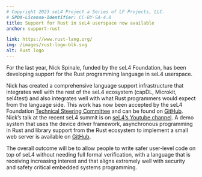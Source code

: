 ```yaml
---
# Copyright 2023 seL4 Project a Series of LF Projects, LLC.
# SPDX-License-Identifier: CC-BY-SA-4.0
title: Support for Rust in seL4 userspace now available
anchor: support-rust

link: https://www.rust-lang.org/
img: /images/rust-logo-blk.svg
alt: Rust logo
---
```


For the last year, Nick Spinale, funded by the seL4 Foundation, has been
developing support for the Rust programming language in seL4 userspace.

Nick has created a comprehensive language support infrastructure that integrates
well with the rest of the seL4 ecosystem (capDL, Microkit, sel4test) and also
integrates well with what Rust programmers would expect from the language side.
This work has now been accepted by the seL4 Foundation
[Technical Steering Committee](../Foundation/TSC) and can be found on
[GitHub](https://github.com/seL4/rust-sel4). Nick’s talk at the recent seL4
summit is on [seL4’s Youtube channel](https://youtu.be/J17lC124_9s?si=e8nDp-x8OLq6h1dO).
A demo system that uses the device driver framework, asynchronous programming in
Rust and library support from the Rust ecosystem to implement a small web server
is available on [GitHub](https://github.com/seL4/rust-microkit-http-server-demo).

The overall outcome will be to allow people to write safer user-level code on
top of seL4 without needing full formal verification, with a language that is
receiving increasing interest and that aligns extremely well with security and
safety critical embedded systems programming.
